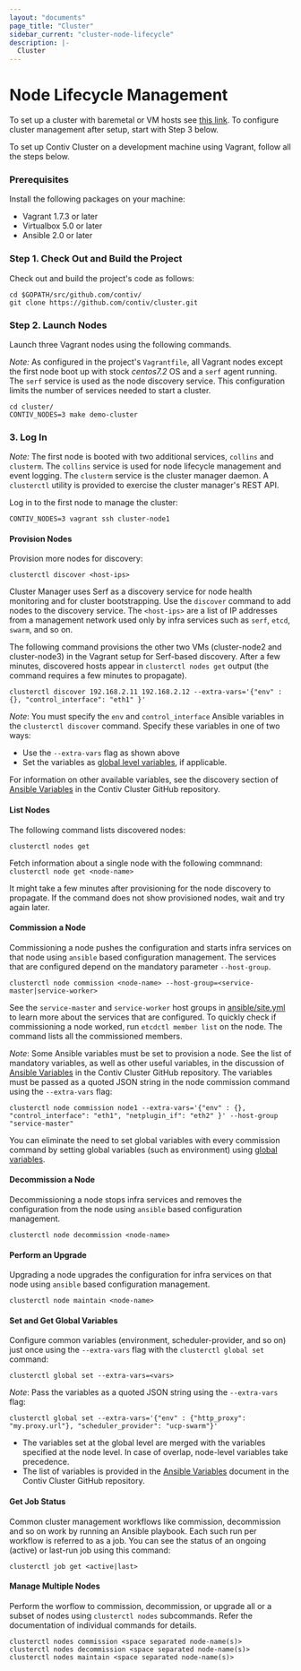 ```yaml
---
layout: "documents"
page_title: "Cluster"
sidebar_current: "cluster-node-lifecycle"
description: |-
  Cluster
---
```



# Node Lifecycle Management

To set up a cluster with baremetal or VM hosts see [this link](/documents/gettingStarted/cluster/baremetal.html). To configure cluster management after setup, start with Step 3 below.

To set up Contiv Cluster on a development machine using Vagrant, follow all the steps below.

### Prerequisites
Install the following packages on your machine:

- Vagrant 1.7.3 or later
- Virtualbox 5.0 or later
- Ansible 2.0 or later

### Step 1. Check Out and Build the Project
Check out and build the project's code as follows:

```
cd $GOPATH/src/github.com/contiv/
git clone https://github.com/contiv/cluster.git
```

### Step 2. Launch Nodes
Launch three Vagrant nodes using the following commands.

*Note:* As configured in the project's `Vagrantfile`, all Vagrant nodes except the first node boot up with stock *centos7.2* OS and a `serf` agent running. The `serf` service is used as the node discovery service. This configuration limits the number of services needed to start a cluster. 

```
cd cluster/
CONTIV_NODES=3 make demo-cluster
```

### 3. Log In

*Note:* The first node is booted with two additional services, `collins` and `clusterm`. The `collins` service is used for node lifecycle management and event logging. The `clusterm` service is the cluster manager daemon. A `clusterctl` utility is provided to exercise the cluster manager's REST API.

Log in to the first node to manage the cluster:

```
CONTIV_NODES=3 vagrant ssh cluster-node1
```

#### Provision Nodes
Provision more nodes for discovery:

```
clusterctl discover <host-ips>
```
Cluster Manager uses Serf as a discovery service for node health monitoring and for cluster bootstrapping. Use the `discover` command to add nodes to the discovery service. The `<host-ips>` are a list of IP addresses from a management network used only by infra services such as `serf`, `etcd`, `swarm`, and so on.

The following command provisions the other two VMs (cluster-node2 and cluster-node3) in the Vagrant setup for Serf-based discovery. After a few minutes, discovered hosts appear in `clusterctl nodes get` output (the command requires a few minutes to propagate).

```
clusterctl discover 192.168.2.11 192.168.2.12 --extra-vars='{"env" : {}, "control_interface": "eth1" }'
```

*Note*:
You must specify the `env` and `control_interface` Ansible variables in the `clusterctl discover` command.
Specify these variables in one of two ways: 

- Use the `--extra-vars` flag as shown above 
- Set the variables as [global level variables](#setget_global_vars), if applicable. 

For information on other available variables, see the discovery section of [Ansible Variables] in the Contiv Cluster GitHub repository.

#### List Nodes
The following command lists discovered nodes:

```
clusterctl nodes get
```

Fetch information about a single node with the following commnand: 
```clusterctl node get <node-name>```

It might take a few minutes after provisioning for the node discovery to propagate. If the command does not show provisioned nodes, wait and try again later.

#### Commission a Node
Commissioning a node pushes the configuration and starts infra services on that node using `ansible` based configuration management. The services that are configured depend on the mandatory parameter `--host-group`. 

```
clusterctl node commission <node-name> --host-group=<service-master|service-worker>
```

See the `service-master` and `service-worker` host groups in [ansible/site.yml](/extras/site.yml) to learn more about the services that are configured. To quickly check if commissioning a node worked, run `etcdctl member list` on the node. The command lists all the commissioned members.

*Note*: Some Ansible variables must be set to provision a node. See the list of mandatory variables, as well as other useful variables, in the discussion of [Ansible Variables] in the Contiv Cluster GitHub repository. The variables must be passed as a quoted JSON string in the node commission command using the `--extra-vars` flag:

```
clusterctl node commission node1 --extra-vars='{"env" : {}, "control_interface": "eth1", "netplugin_if": "eth2" }' --host-group "service-master"
```

You can eliminate the need to set global variables with every commission command by setting global variables (such as environment) using [global variables](#setget_global_variables). 

#### Decommission a Node
Decommissioning a node stops infra services and removes the configuration from the node using `ansible` based configuration management.

```
clusterctl node decommission <node-name>
```

#### Perform an Upgrade
Upgrading a node upgrades the configuration for infra services on that node using `ansible` based configuration management.

```
clusterctl node maintain <node-name>
```

<a name="setget_global_vars"></a>
#### Set and Get Global Variables
Configure common variables (environment, scheduler-provider, and so on) just once using the `--extra-vars` flag with the `clusterctl global set` command:

```
clusterctl global set --extra-vars=<vars>
```

*Note*: Pass the variables as a quoted JSON string using the `--extra-vars` flag:

```
clusterctl global set --extra-vars='{"env" : {"http_proxy": "my.proxy.url"}, "scheduler_provider": "ucp-swarm"}'
```

- The variables set at the global level are merged with the variables specified at the node level. In case of overlap, node-level variables take precedence.
- The list of variables is provided in the [Ansible Variables] document in the Contiv Cluster GitHub repository.

#### Get Job Status
Common cluster management workflows like commission, decommission and so on work by running an Ansible playbook. Each such run per workflow is referred to as a job. You can see the status of an ongoing (active) or last-run job using this command:

```
clusterctl job get <active|last>
```

#### Manage Multiple Nodes
Perform the worflow to commission, decommission, or upgrade all or a subset of nodes using `clusterctl nodes` subcommands. Refer the documentation of individual commands for details.

```
clusterctl nodes commission <space separated node-name(s)>
clusterctl nodes decommission <space separated node-name(s)>
clusterctl nodes maintain <space separated node-name(s)>
```

[Ansible Variables]: <https://github.com/contiv/cluster/blob/master/management/ansible_vars.md>
[global level variables]: <#setget_global_vars>
